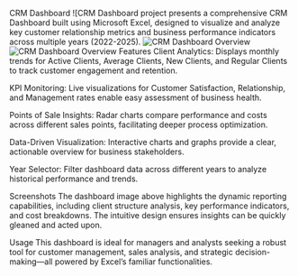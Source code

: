 CRM Dashboard
![CRM Dashboard project presents a comprehensive CRM Dashboard built using Microsoft Excel, designed to visualize and analyze key customer relationship metrics and business performance indicators across multiple years (2022-2025).
![CRM Dashboard Overview](images/4th-dash-image-1.jpg)
![CRM Dashboard Overview](images/4th-dash-image-2.jpg)
Features
Client Analytics: Displays monthly trends for Active Clients, Average Clients, New Clients, and Regular Clients to track customer engagement and retention.

KPI Monitoring: Live visualizations for Customer Satisfaction, Relationship, and Management rates enable easy assessment of business health.

Points of Sale Insights: Radar charts compare performance and costs across different sales points, facilitating deeper process optimization.

Data-Driven Visualization: Interactive charts and graphs provide a clear, actionable overview for business stakeholders.

Year Selector: Filter dashboard data across different years to analyze historical performance and trends.

Screenshots
The dashboard image above highlights the dynamic reporting capabilities, including client structure analysis, key performance indicators, and cost breakdowns. The intuitive design ensures insights can be quickly gleaned and acted upon.

Usage
This dashboard is ideal for managers and analysts seeking a robust tool for customer management, sales analysis, and strategic decision-making—all powered by Excel’s familiar functionalities.
